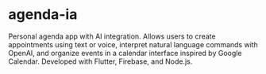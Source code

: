 # agenda-ia
Personal agenda app with AI integration. Allows users to create appointments using text or voice, interpret natural language commands with OpenAI, and organize events in a calendar interface inspired by Google Calendar. Developed with Flutter, Firebase, and Node.js.
